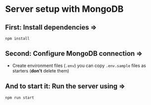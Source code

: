 # Server setup with MongoDB

## First: Install dependencies =>

```
npm install
```

## Second: Configure MongoDB connection =>

- Create environment files (`.env`) you can copy `.env.sample` files as starters (**don't** delete them)

## And to start it: Run the server using =>

```
npm run start
```
